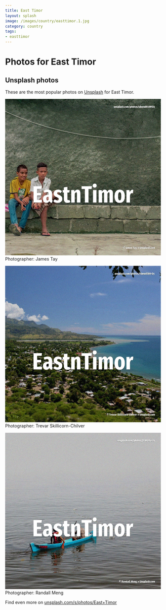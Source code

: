 ```yaml
---
title: East Timor
layout: splash
image: /images/country/easttimor.1.jpg
category: country
tags:
- easttimor
---
```

# Photos for East Timor
 
## Unsplash photos
These are the most popular photos on [Unsplash](https://unsplash.com) for East Timor.
 
![East Timor](/images/country/easttimor.1.jpg)
Photographer:  James Tay
 
![East Timor](/images/country/easttimor.2.jpg)
Photographer:  Trevar Skillicorn-Chilver
 
![East Timor](/images/country/easttimor.3.jpg)
Photographer:  Randall Meng
 
Find even more on [unsplash.com/s/photos/East+Timor](https://unsplash.com/s/photos/East+Timor)
 
